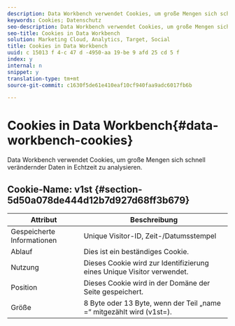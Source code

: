 ```yaml
---
description: Data Workbench verwendet Cookies, um große Mengen sich schnell verändernder Daten in Echtzeit zu analysieren.
keywords: Cookies; Datenschutz
seo-description: Data Workbench verwendet Cookies, um große Mengen sich schnell verändernder Daten in Echtzeit zu analysieren.
seo-title: Cookies in Data Workbench
solution: Marketing Cloud, Analytics, Target, Social
title: Cookies in Data Workbench
uuid: c 15013 f 4-c 47 d -4950-aa 19-be 9 afd 25 cd 5 f
index: y
internal: n
snippet: y
translation-type: tm+mt
source-git-commit: c1630f5de61e410eaf10cf940faa9adc6017fb6b

---
```



# Cookies in Data Workbench{#data-workbench-cookies}

Data Workbench verwendet Cookies, um große Mengen sich schnell verändernder Daten in Echtzeit zu analysieren.

## Cookie-Name: v1st {#section-5d50a078de444d12b7d927d68ff3b679}

| Attribut | Beschreibung |
|---|---|
| Gespeicherte Informationen | Unique Visitor-ID, Zeit-/Datumsstempel |
| Ablauf | Dies ist ein beständiges Cookie. |
| Nutzung | Dieses Cookie wird zur Identifizierung eines Unique Visitor verwendet. |
| Position | Dieses Cookie wird in der Domäne der Seite gespeichert. |
| Größe | 8 Byte oder 13 Byte, wenn der Teil „name =“ mitgezählt wird (v1st=). |

